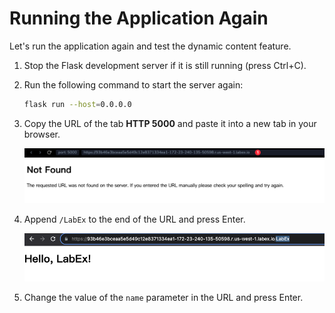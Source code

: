 # Running the Application Again

Let's run the application again and test the dynamic content feature.

1. Stop the Flask development server if it is still running (press Ctrl+C).
2. Run the following command to start the server again:

   ```bash
   flask run --host=0.0.0.0
   ```

3. Copy the URL of the tab **HTTP 5000** and paste it into a new tab in your browser.

   ![copy-url](./assets/copy-url.png)

4. Append `/LabEx` to the end of the URL and press Enter.

   ![hello-labex](./assets/hello-labex.png)

5. Change the value of the `name` parameter in the URL and press Enter.
